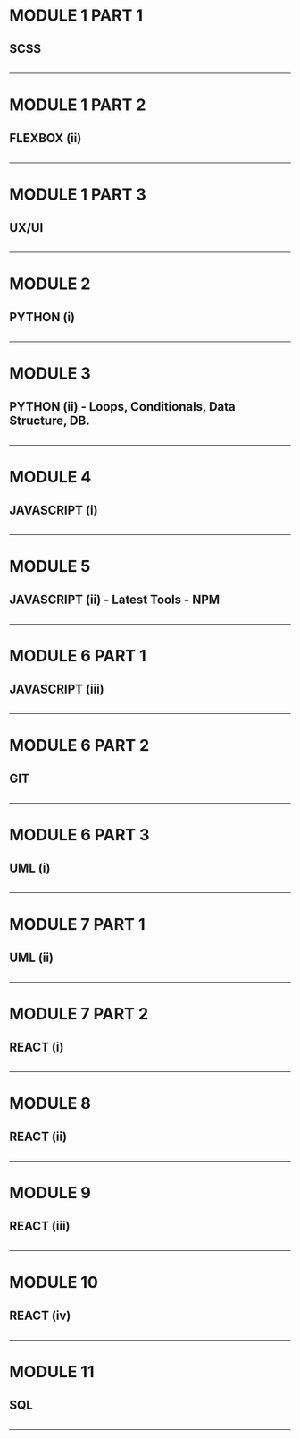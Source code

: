 # MODULE 1 PART 1
## SCSS
```text
```
***
# MODULE 1 PART 2
## FLEXBOX (ii)
```text
```
***
# MODULE 1 PART 3
## UX/UI
```text
```
***
# MODULE 2
## PYTHON (i)
```text
```
***
# MODULE 3
## PYTHON (ii) - Loops, Conditionals, Data Structure, DB.
```text
```
***
# MODULE 4
## JAVASCRIPT (i)
```text
```
***
# MODULE 5
## JAVASCRIPT (ii) - Latest Tools - NPM
```text
```
***
# MODULE 6 PART 1
## JAVASCRIPT (iii)
```text
```
***
# MODULE 6 PART 2
## GIT
```text
```
***
# MODULE 6 PART 3
## UML (i)
```text
```
***
# MODULE 7 PART 1
## UML (ii)
```text
```
***
# MODULE 7 PART 2
## REACT (i)
```text
```
***
# MODULE 8
## REACT (ii)
```text
```
***
# MODULE 9
## REACT (iii)
```text
```
***
# MODULE 10
## REACT (iv)
```text
```
***
# MODULE 11
## SQL
```text
```
***
